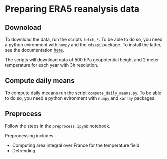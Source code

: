 # Preparing ERA5 reanalysis data

## Downoload

To download the data, run the scripts `fetch_*`. To be able to do so, you need a python evironment with `numpy` and the `cdsapi` package.
To install the latter, see the documentation [here](https://cds.climate.copernicus.eu/api-how-to).

The scripts will download data of 500 hPa geopotential height and 2 meter temperature for each year with 3h resolution.

## Compute daily means

To compute daily meeans run the script `compute_daily_means.py`. To be able to do so, you need a python evironment with `numpy` and `xarray` packages.

## Preprocess

Follow the steps in the `preprocess.ipynb` notebook.

Preprocessing includes:
- Computing area integral over France for the temperature field
- Detrending